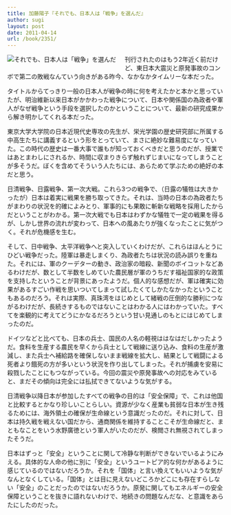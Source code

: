 ```yaml
---
title: 加藤陽子『それでも、日本人は「戦争」を選んだ』
author: sugi
layout: post
date: 2011-04-14
url: /book/2351/
---
```

<a href="http://www.amazon.co.jp/exec/obidos/ASIN/4255004854/chezsugi-22/ref=nosim/" name="amazletlink" target="_blank"><img src="http://i2.wp.com/ecx.images-amazon.com/images/I/51h9kj-emvL._SL160_.jpg?w=660" alt="それでも、日本人は「戦争」を選んだ" class="alignleft" style="float: left; margin: 0 20px 20px 0;" data-recalc-dims="1" /></a>

刊行されたのはもう2年近く前だけど、東日本大震災と原発事故のコンボで第二の敗戦なんていう向きがある昨今、なかなかタイムリーな本だった。

タイトルからてっきり一般の日本人が戦争の時に何を考えたかと本かと思っていたが、明治維新以来日本がかかわった戦争について、日本や関係国の為政者や軍人がなぜ戦争という手段を選択したのかということについて、最新の研究成果から解き明かしてくれる本だった。

東京大学大学院の日本近現代史専攻の先生が、栄光学園の歴史研究部に所属する中高生たちに講義するという形をとっていて、まさに絶妙な難易度になっていた。この時代の歴史は一番大事で誰もが知っておくべきだと思うのだが、授業ではあとまわしにされるか、時間に収まりきらず触れずじまいになってしまうことが多そうだ。ぼくを含めてそういう人たちには、あらためて学ぶための絶好の本だと思う。

日清戦争、日露戦争、第一次大戦。これら3つの戦争で、（日露の犠牲は大きかったが）日本は着実に戦果を勝ち取ってきた。それは、当時の日本の為政者たちがまわりの状況を的確によみとり、軍事的にも果敢に斬新な戦略を採用したからだということがわかる。第一次大戦でも日本はわずかな犠牲で一定の戦果を得るが、しかし世界の流れが変わって、日本への風あたりが強くなったことに気がつく。それが危機感を生む。

そして、日中戦争、太平洋戦争へと突入していくわけだが、これらはほんとうにひどい戦争だった。陸軍は暴走しまくり、為政者たちは状況の読み誤りを重ねた。それには、軍のクーデターの動き、政治家の暗殺、新聞のボイコットなどあるわけだが、数として半数をしめていた農民層が軍のうちだす福祉国家的な政策を支持したということが背景にあったようだ。個人的な感想だが、軍は確実に効果があるすごい作戦を思いついてしまって試したくてしかたなかったということもあるのだろう。それは実際、真珠湾をはじめとして緒戦の圧倒的な勝利につながるわけだが、長続きするものではないことはわかる人にはわかっていた。すべてを楽観的に考えてどうにかなるだろうという甘い見通しのもとにはじめてしまったのだ。

ドイツなどと比べても、日本の兵士、国民の人名の軽視ははなはだしかったようだ。食料を生産する農民を早くから兵士として戦線に送り込み、食料の生産が激減し、また兵士へ補給路を確保しないまま戦線を拡大し、結果として戦闘による死者より餓死の方が多いという状況を作り出してしまった。それが捕虜を安易に殺戮したことにもつながっている。今回の震災や原発事故への対応をみていると、まだその傾向は完全には払拭できてないような気がする。

日清戦争以降日本が参加したすべての戦争の目的は「安全保障」で、これは他国と比較するとかなり珍しいことらしい。資源が少なく産業も貧弱な日本が生き残るためには、海外領土の確保が生命線という意識だったのだ。それに対して、日本は持久戦を戦えない国だから、通商関係を維持することこそが生命線だと、まともなことをいう水野廣徳という軍人がいたのだが、検閲され無視されてしまったそうだ。

日本はずっと「安全」ということに関して冷静な判断ができないでいるようにみえる。具体的な人命の他に別に「安全」というユートピア的な何かがあるように感じているのではないだろうか。それを「国体」と言い換えてもいいような気がなんとなくしている。「国体」とは目に見えないどころかどこにも存在すらしない「安全」のことだったのではないだろうか。原発に関してもエネルギーの安全保障ということを抜きに語れないわけで、地続きの問題なんだな、と意識をあらたにしたのだった。
